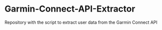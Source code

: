 # Garmin-Connect-API-Extractor
Repository with the script to extract user data from the Garmin Connect API
